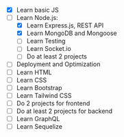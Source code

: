 - [x] Learn basic JS
- [ ] Learn Node.js:
	- [x] Learn Express.js, REST API
	- [x] Learn MongoDB and Mongoose
	- [ ] Learn Testing
	- [ ] Learn Socket.io
	- [ ] Do at least 2 projects
- [ ] Deployment and Optimization
- [ ] Learn HTML
- [ ] Learn CSS
- [ ] Learn Bootstrap
- [ ] Learn Tailwind CSS
- [ ] Do 2 projects for frontend
- [ ] Do at least 2 projects for backend
- [ ] Learn GraphQL
- [ ] Learn Sequelize